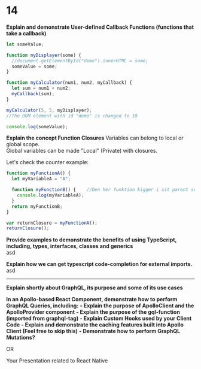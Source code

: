 # 14

**Explain and demonstrate User-defined Callback Functions (functions that take a callback)**

```javascript
let someValue;

function myDisplayer(some) {
  //document.getElementById("demo").innerHTML = some;
  someValue = some;
}

function myCalculator(num1, num2, myCallback) {
  let sum = num1 + num2;
  myCallback(sum);
}

myCalculator(5, 5, myDisplayer);
//The DOM element with id "demo" is changed to 10

console.log(someValue);
```

**Explain the concept Function Closures**
Variables can belong to local or global scope.  
Global variables can be made "Local" (Private) with closures.

Let's check the counter example:

```javascript
function myFunctionA() {
  let myVariableA = "A";

  function myFunctionB() {    //Den her funktion kigger i sit parent scope
    console.log(myVariableA);
  }
  return myFunctionB;
}

var returnClosure = myFunctionA();
returnClosure();
```

**Provide examples to demonstrate the benefits of using TypeScript, including, types, interfaces, classes and generics**  
asd

**Explain how we can get typescript code-completion for external imports.**
asd

---

**Explain shortly about GraphQL, its purpose and some of its use cases**  

**In an Apollo-based React Component, demonstrate how to perform GraphQL Queries, including:**
**- Explain the purpose of ApolloClient and the ApolloProvider component**
**- Explain the purpose of the gql-function (imported from graphql-tag)**
**- Explain Custom Hooks used by your Client Code**
**- Explain and demonstrate the caching features built into Apollo Client (Feel free to skip this)**
**- Demonstrate how to perform GraphQL Mutations?**


OR

Your Presentation related to React Native
